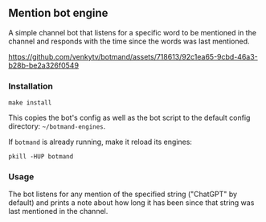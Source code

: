 ## Mention bot engine

A simple channel bot that listens for a specific word to be mentioned in the
channel and responds with the time since the words was last mentioned.

https://github.com/venkytv/botmand/assets/718613/92c1ea65-9cbd-46a3-b28b-be2a326f0549

### Installation

```
make install
```

This copies the bot's config as well as the bot script to the
default config directory: `~/botmand-engines`.

If `botmand` is already running, make it reload its engines:

```
pkill -HUP botmand
```

### Usage

The bot listens for any mention of the specified string ("ChatGPT" by default)
and prints a note about how long it has been since that string was last
mentioned in the channel.
